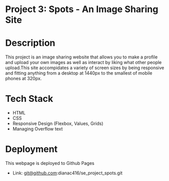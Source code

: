# Project 3: Spots - An Image Sharing Site

# Description

This project is an image sharing website that allows you to make a profile and upload your own images as well as interact by liking what other people upload.This site accompidates a variety of screen sizes by being responsive and fitting anything from a desktop at 1440px to the smallest of mobile phones at 320px.

# Tech Stack

- HTML
- CSS
- Responsive Design (Flexbox, Values, Grids)
- Managing Overflow text

# Deployment

This webpage is deployed to Github Pages

- Link: git@github.com:dianac416/se_project_spots.git
